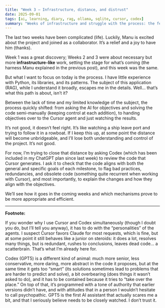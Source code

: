 ```yaml
---
title: "Week 3 – Infrastructure, distance, and distrust"
date: 2025-09-01
tags: [ai, learning, diary, rag, ollama, sqlite, cursor, codex]
summary: "Weeks of infrastructure and struggle with the process: the feeling of losing control to Cursor, Codex as a reviewer, and the distrust GPT5 generates."
---
```


The last two weeks have been complicated (life). Luckily, Manu is excited about the project and joined as a collaborator. It’s a relief and a joy to have him (thanks).

Week 1 was a great discovery; Weeks 2 and 3 were about necessary but more **infrastructure-like** work, setting the stage for what’s coming (the harness Manu explained in the previous post), and this week was the same.

But what I want to focus on today is the process.
I have little experience with Python, its libraries, and its patterns. The subject of this application (RAG), while I understand it broadly, escapes me in the details. Well... that’s what this path is about, isn’t it?

Between the lack of time and my limited knowledge of the subject, the process quickly shifted: from asking the AI for objectives and solving the code semi-manually (keeping control at each addition), to handing objectives over to the Cursor agent and just watching the results.

It’s not good, it doesn’t feel right. It’s like watching a ship leave port and trying to follow it in a rowboat. If I keep this up, at some point the distance will become unbridgeable, and I’ll lose both understanding and control of the project. It’s not good.

For now, I’m trying to close that distance by asking Codex (which has been included in my ChatGPT plan since last week) to review the code that Cursor generates. I ask it to check that the code aligns with both the general and specific goals of each milestone, to flag bad practices, redundancies, and obsolete code (something quite recurrent when working with Cursor), and most importantly, to explain the changes and how they align with the objectives.

We’ll see how it goes in the coming weeks and which mechanisms prove to be more appropriate and efficient.

---

**Footnote:**

If you wonder why I use Cursor and Codex simultaneously (though I doubt you do, but I’ll tell you anyway), it has to do with the “personalities” of the agents. I suspect Cursor favors Claude for most requests, which is fine, but at some point it still behaves like a junior on steroids: it does a lot, resolves many things, but is redundant, rushes to conclusions, leaves dead code… a scatterbrain. That’s what I’m already here for.

Codex (GPT5) is a different kind of animal: much more senior, less conservative, more daring, more abstract in the code it proposes, but at the same time it gets too “smart” (its solutions sometimes lead to problems that are harder to predict and solve), a bit overbearing (does things it wasn’t asked to do), and it has to be contained because it tries to “take over the place.”
On top of that, it’s programmed with a tone of authority that earlier versions didn’t have, and with attitudes that in a person I wouldn’t hesitate to call psychopathic.
GPT5 is the first AI assistant that actually scares me a bit, and that I seriously believe needs to be closely watched. I don’t trust it.
